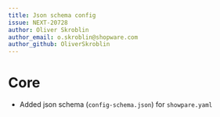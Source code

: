```yaml
---
title: Json schema config
issue: NEXT-20728
author: Oliver Skroblin
author_email: o.skroblin@shopware.com
author_github: OliverSkroblin
---
```

# Core
* Added json schema (`config-schema.json`) for `showpare.yaml` 